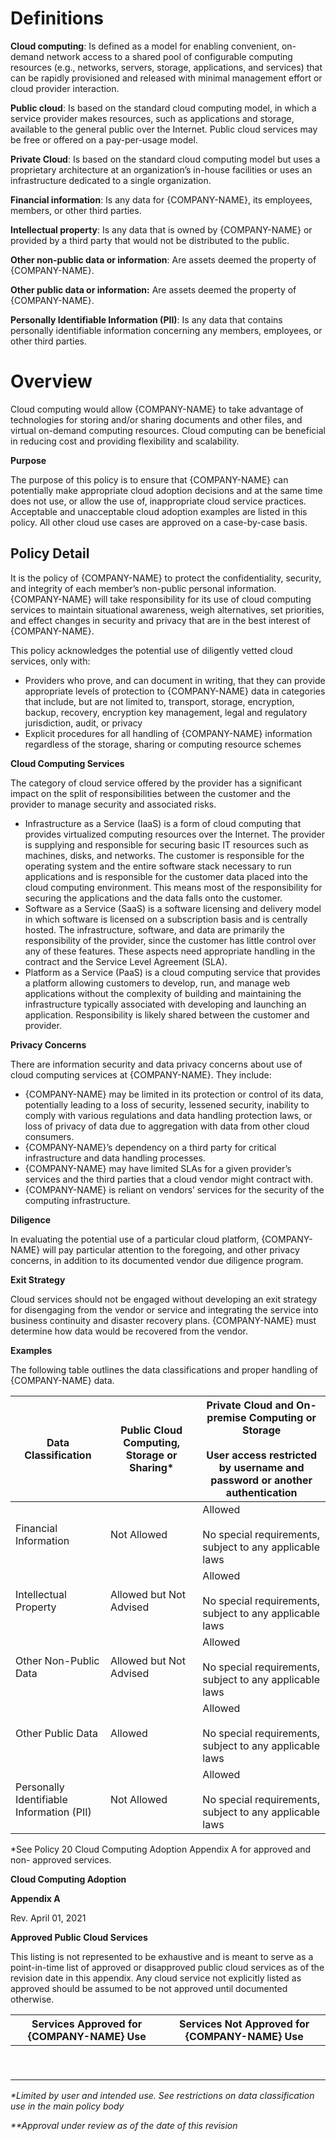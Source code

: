 # **Definitions**

**Cloud computing**: Is defined as a model for enabling convenient, on-demand network access to a shared pool of configurable computing resources (e.g., networks, servers, storage, applications, and services) that can be rapidly provisioned and released with minimal management effort or cloud provider interaction.

**Public cloud**: Is based on the standard cloud computing model, in which a service provider makes resources, such as applications and storage, available to the general public over the Internet. Public cloud services may be free or offered on a pay-per-usage model.

**Private Cloud**: Is based on the standard cloud computing model but uses a proprietary architecture at an organization’s in-house facilities or uses an infrastructure dedicated to a single organization.

**Financial information**: Is any data for {COMPANY-NAME}, its employees, members, or other third parties.

**Intellectual property**: Is any data that is owned by {COMPANY-NAME} or provided by a third party that would not be distributed to the public.

**Other non-public data or information**: Are assets deemed the property of {COMPANY-NAME}.

**Other public data or information:** Are assets deemed the property of {COMPANY-NAME}.

**Personally Identifiable Information (PII)**: Is any data that contains personally identifiable information concerning any members, employees, or other third parties.

# **Overview**

Cloud computing would allow {COMPANY-NAME} to take advantage of technologies for storing and/or sharing documents and other files, and virtual on-demand computing resources. Cloud computing can be beneficial in reducing cost and providing flexibility and scalability.

**Purpose**

The purpose of this policy is to ensure that {COMPANY-NAME} can potentially make appropriate cloud adoption decisions and at the same time does not use, or allow the use of, inappropriate cloud service practices. Acceptable and unacceptable cloud adoption examples are listed in this policy. All other cloud use cases are approved on a case-by-case basis.

## **Policy Detail**

It is the policy of {COMPANY-NAME} to protect the confidentiality, security, and integrity of each member’s non-public personal information. {COMPANY-NAME} will take responsibility for its use of cloud computing services to maintain situational awareness, weigh alternatives, set priorities, and effect changes in security and privacy that are in the best interest of {COMPANY-NAME}.

This policy acknowledges the potential use of diligently vetted cloud services, only with:

- Providers who prove, and can document in writing, that they can provide appropriate levels of protection to {COMPANY-NAME} data in categories that include, but are not limited to, transport, storage, encryption, backup, recovery, encryption key management, legal and regulatory jurisdiction, audit, or privacy
- Explicit procedures for all handling of {COMPANY-NAME} information regardless of the storage, sharing or computing resource schemes

**Cloud Computing Services**

The category of cloud service offered by the provider has a significant impact on the split of responsibilities between the customer and the provider to manage security and associated risks.

- Infrastructure as a Service (IaaS) is a form of cloud computing that provides virtualized computing resources over the Internet. The provider is supplying and responsible for securing basic IT resources such as machines, disks, and networks. The customer is responsible for the operating system and the entire software stack necessary to run applications and is responsible for the customer data placed into the cloud computing environment. This means most of the responsibility for securing the applications and the data falls onto the customer.
- Software as a Service (SaaS) is a software licensing and delivery model in which software is licensed on a subscription basis and is centrally hosted. The infrastructure, software, and data are primarily the responsibility of the provider, since the customer has little control over any of these features. These aspects need appropriate handling in the contract and the Service Level Agreement (SLA).
- Platform as a Service (PaaS) is a cloud computing service that provides a platform allowing customers to develop, run, and manage web applications without the complexity of building and maintaining the infrastructure typically associated with developing and launching an application. Responsibility is likely shared between the customer and provider.

**Privacy Concerns**

There are information security and data privacy concerns about use of cloud computing services at {COMPANY-NAME}. They include:

- {COMPANY-NAME} may be limited in its protection or control of its data, potentially leading to a loss of security, lessened security, inability to comply with various regulations and data handling protection laws, or loss of privacy of data due to aggregation with data from other cloud consumers.
- {COMPANY-NAME}’s dependency on a third party for critical infrastructure and data handling processes.
- {COMPANY-NAME} may have limited SLAs for a given provider’s services and the third parties that a cloud vendor might contract with.
- {COMPANY-NAME} is reliant on vendors’ services for the security of the computing infrastructure.

**Diligence**

In evaluating the potential use of a particular cloud platform, {COMPANY-NAME} will pay particular attention to the foregoing, and other privacy concerns, in addition to its documented vendor due diligence program.

**Exit Strategy**

Cloud services should not be engaged without developing an exit strategy for disengaging from the vendor or service and integrating the service into business continuity and disaster recovery plans. {COMPANY-NAME} must determine how data would be recovered from the vendor.

**Examples**

The following table outlines the data classifications and proper handling of {COMPANY-NAME} data.

| **Data Classification** | **Public Cloud Computing, Storage or Sharing\*** | **Private Cloud and On-premise Computing or Storage**<br><br>**User access restricted by username and password or another authentication** |
| --- | --- | --- |
| Financial Information | Not Allowed | Allowed<br><br>No special requirements, subject to any applicable laws |
| Intellectual Property | Allowed but Not Advised | Allowed<br><br>No special requirements, subject to any applicable laws |
| Other Non-Public Data | Allowed but Not Advised | Allowed<br><br>No special requirements, subject to any applicable laws |
| Other Public Data | Allowed | Allowed<br><br>No special requirements, subject to any applicable laws |
| Personally Identifiable Information (PII) | Not Allowed | Allowed<br><br>No special requirements, subject to any applicable laws |

\*See Policy 20 Cloud Computing Adoption Appendix A for approved and non- approved services.

**Cloud Computing Adoption**

**Appendix A**

Rev. April 01, 2021

**Approved Public Cloud Services**

This listing is not represented to be exhaustive and is meant to serve as a point-in-time list of approved or disapproved public cloud services as of the revision date in this appendix. Any cloud service not explicitly listed as approved should be assumed to be not approved until documented otherwise.

| **Services Approved for {COMPANY-NAME} Use** | **Services Not Approved for {COMPANY-NAME} Use** |
| --- | --- |
|     |     |
|     |     |
|     |     |
|     |     |
|     |     |
|     |     |
|     |     |
|     |     |
|     |     |

_\*Limited by user and intended use. See restrictions on data classification use in the main policy body_

_\*\*Approval under review as of the date of this revision_